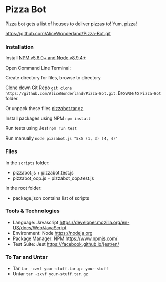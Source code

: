 # Pizza Bot
Pizza bot gets a list of houses to deliver pizzas to! Yum, pizza!

https://github.com/AliceWonderland/Pizza-Bot.git

### Installation
Install [NPM v5.6.0+ and Node v8.9.4+](https://nodejs.org/en/download/)

Open Command Line Terminal:

Create directory for files, browse to directory

Clone down Git Repo `git clone https://github.com/AliceWonderland/Pizza-Bot.git`. Browse to `Pizza-Bot` folder.
 
Or unpack these files [pizzabot.tar.gz](https://github.com/AliceWonderland/Pizza-Bot/blob/master/assets/pizzabot.tar.gz)

Install packages using NPM `npm install`

Run tests using Jest `npm run test`

Run manually `node pizzabot.js "5x5 (1, 3) (4, 4)"`

### Files
In the `scripts` folder:
* pizzabot.js + pizzabot.test.js
* pizzabot_oop.js + pizzabot_oop.test.js

In the root folder:
* package.json contains list of scripts

### Tools & Technologies
* Language: Javascript https://developer.mozilla.org/en-US/docs/Web/JavaScript
* Environment: Node https://nodejs.org
* Package Manager: NPM https://www.npmjs.com/
* Test Suite: Jest https://facebook.github.io/jest/en/

### To Tar and Untar
* Tar `tar -czvf your-stuff.tar.gz your-stuff`
* Untar `tar -zxvf your-stuff.tar.gz`
